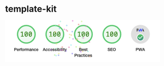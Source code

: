 # template-kit

![alt text](https://github.com/bumengi94/template-kit/blob/main/score.png?raw=true)
